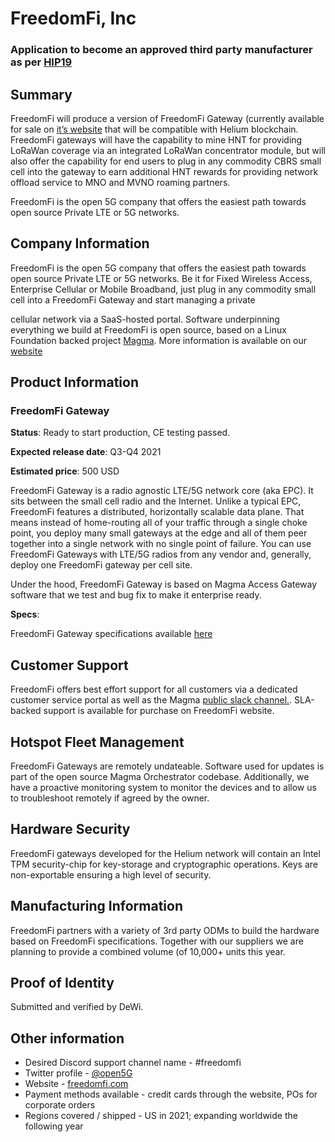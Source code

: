 # FreedomFi, Inc

### Application to become an approved third party manufacturer as per [HIP19](https://github.com/helium/HIP/blob/master/0019-third-party-manufacturers.md)

## Summary

FreedomFi will produce a version of FreedomFi Gateway (currently available for sale on [it’s website](http://www.freedomfi.com/product/) that will be compatible with Helium blockchain. FreedomFi gateways will have the capability to mine HNT for providing LoRaWan coverage via an integrated LoRaWan concentrator module, but will also offer the capability for end users to plug in any commodity CBRS small cell into the gateway to earn additional HNT rewards for providing network offload service to MNO and MVNO roaming partners.

FreedomFi is the open 5G company that offers the easiest path towards open source Private LTE or 5G networks.

## Company Information
FreedomFi is the open 5G company that offers the easiest path towards open source Private LTE or 5G networks. Be it for Fixed Wireless Access, Enterprise Cellular or Mobile Broadband, just plug in any commodity small cell into a FreedomFi Gateway and start managing a private

cellular network via a SaaS-hosted portal. Software underpinning everything we build at FreedomFi is open source, based on a Linux Foundation backed project [Magma]([http://magmacore.org](http://magmacore.org)). More information is available on our [website]([https://freedomfi.com/](https://freedomfi.com/))

  
## Product Information

### FreedomFi Gateway

**Status**: Ready to start production, CE testing passed.

**Expected release date**: Q3-Q4 2021

**Estimated price**: 500 USD

FreedomFi Gateway is a radio agnostic LTE/5G network core (aka EPC). It sits between the small cell radio and the Internet. Unlike a typical EPC, FreedomFi features a distributed, horizontally scalable data plane. That means instead of home-routing all of your traffic through a single choke point, you deploy many small gateways at the edge and all of them peer together into a single network with no single point of failure. You can use FreedomFi Gateways with LTE/5G radios from any vendor and, generally, deploy one FreedomFi gateway per cell site.

Under the hood, FreedomFi Gateway is based on Magma Access Gateway software that we test and bug fix to make it enterprise ready.

**Specs**:

FreedomFi Gateway specifications available [here](https://drive.google.com/file/d/13_gtqwRnEZ224uN6K6LGT0ATO8VYe-b5/view?usp=sharing)

## Customer Support

FreedomFi offers best effort support for all customers via a dedicated customer service portal as well as the Magma [public slack channel.](https://join.slack.com/t/magmacore/shared_invite/zt-g76zkofr-g6~jYiS3KRzC9qhAISUC2A). SLA-backed support is available for purchase on FreedomFi website.

## Hotspot Fleet Management

FreedomFi Gateways are remotely undateable. Software used for updates is part of the open source Magma Orchestrator codebase. Additionally, we have a proactive monitoring system to monitor the devices and to allow us to troubleshoot remotely if agreed by the owner.

## Hardware Security
FreedomFi gateways developed for the Helium network will contain an Intel TPM security-chip for key-storage and cryptographic operations. Keys are non-exportable ensuring a high level of security.

## Manufacturing Information
FreedomFi partners with a variety of 3rd party ODMs to build the hardware based on FreedomFi specifications. Together with our suppliers we are planning to provide a combined volume (of 10,000+ units this year.

## Proof of Identity
Submitted and verified by DeWi.

## Other information
* Desired Discord support channel name - #freedomfi
* Twitter profile - [@open5G](https://twitter.com/open5g)
* Website - [freedomfi.com]([https://freedomfi.com](https://freedomfi.com))
* Payment methods available - credit cards through the website, POs for corporate orders
* Regions covered / shipped - US in 2021; expanding worldwide the following year
